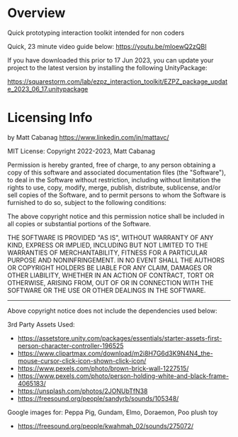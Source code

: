 # Overview
Quick prototyping interaction toolkit intended for non coders

Quick, 23 minute video guide below: https://youtu.be/mIoewQ2zQBI

If you have downloaded this prior to 17 Jun 2023, you can update your project to the latest version by installing the following UnityPackage:

https://squarestorm.com/lab/ezpz_interaction_toolkit/EZPZ_package_update_2023_06_17.unitypackage

# Licensing Info
by Matt Cabanag https://www.linkedin.com/in/mattavc/

MIT License:
Copyright 2022-2023, Matt Cabanag

Permission is hereby granted, free of charge, to any person obtaining a copy of this software and associated documentation files (the "Software"), to deal in the Software without restriction, including without limitation the rights to use, copy, modify, merge, publish, distribute, sublicense, and/or sell copies of the Software, and to permit persons to whom the Software is furnished to do so, subject to the following conditions:

The above copyright notice and this permission notice shall be included in all copies or substantial portions of the Software.

THE SOFTWARE IS PROVIDED "AS IS", WITHOUT WARRANTY OF ANY KIND, EXPRESS OR IMPLIED, INCLUDING BUT NOT LIMITED TO THE WARRANTIES OF MERCHANTABILITY, FITNESS FOR A PARTICULAR PURPOSE AND NONINFRINGEMENT. IN NO EVENT SHALL THE AUTHORS OR COPYRIGHT HOLDERS BE LIABLE FOR ANY CLAIM, DAMAGES OR OTHER LIABILITY, WHETHER IN AN ACTION OF CONTRACT, TORT OR OTHERWISE, ARISING FROM, OUT OF OR IN CONNECTION WITH THE SOFTWARE OR THE USE OR OTHER DEALINGS IN THE SOFTWARE.

-----
Above copyright notice does not include the dependencies used below:

3rd Party Assets Used:
* https://assetstore.unity.com/packages/essentials/starter-assets-first-person-character-controller-196525
* https://www.clipartmax.com/download/m2i8H7G6d3K9N4N4_the-mouse-cursor-click-icon-shown-click-icon/
* https://www.pexels.com/photo/brown-brick-wall-1227515/
* https://www.pexels.com/photo/person-holding-white-and-black-frame-4065183/
* https://unsplash.com/photos/2JONUbTfN38
* https://freesound.org/people/sandyrb/sounds/105348/

Google images for:
Peppa Pig, Gundam, Elmo, Doraemon, Poo plush toy
* https://freesound.org/people/kwahmah_02/sounds/275072/
